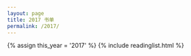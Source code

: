 ```yaml
---
layout: page
title: 2017 书单
permalink: /2017/
---
```

{% assign this_year = '2017' %}
{% include readinglist.html %}
